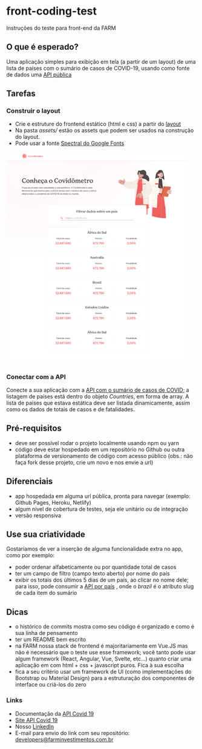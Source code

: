 # front-coding-test
Instruções do teste para front-end da FARM

## O que é esperado?
Uma aplicação simples para exibição em tela (a partir de um layout) de uma lista de países com o sumário de casos de COVID-19, usando como fonte de dados uma [API pública](https://documenter.getpostman.com/view/10808728/SzS8rjbc)

## Tarefas

### Construir o layout
* Crie e estruture do frontend estático (html e css) a partir do [layout]('./assets/layout.png')
* Na pasta *assets/* estão os assets que podem ser usados na construção do layout.
* Pode usar a fonte [Spectral do Google Fonts](https://fonts.google.com/specimen/Spectral)

<img src="./assets/layout/layout.jpg" alt="Layout" style="width:480px;"/>

### Conectar com a API
Conecte a sua aplicação com a [API com o sumário de casos de COVID](https://api.covid19api.com/summary); a listagem de países está dentro do objeto *Countries*, em forma de array. A lista de países que estava estática deve ser listada dinamicamente, assim como os dados de totais de casos e de fatalidades.

## Pré-requisitos
* deve ser possível rodar o projeto localmente usando npm ou yarn
* código deve estar hospedado em um repositório no Github ou outra plataforma de versionamento de código com acesso público (obs.: não faça fork desse projeto, crie um novo e nos envie a url)

## Diferenciais
* app hospedada em alguma url pública, pronta para navegar (exemplo: Github Pages, Heroku, Netlify)
* algum nivel de cobertura de testes, seja ele unitário ou de integração
* versão responsiva

## Use sua criatividade
Gostaríamos de ver a inserção de alguma funcionalidade extra no app, como por exemplo:
- poder ordenar alfabeticamente ou por quantidade total de casos
- ter um campo de filtro (campo texto aberto) por nome do país
- exibir os totais dos últimos 5 dias de um país, ao clicar no nome dele; para isso, pode consumir a [API por país](https://api.covid19api.com/country/brazil/status/confirmed) , onde o *brazil* é o atributo slug de cada item do sumário

## Dicas
* o histórico de commits mostra como seu código é organizado e como é sua linha de pensamento
* ter um README bem escrito
* na FARM nossa stack de frontend é majoritariamente em Vue.JS mas não é necessário que o teste use esse framework; você tanto pode usar algum framework  (React, Angular, Vue, Svelte, etc...) quanto criar uma aplicação em com html + css + javascript puros. Fica à sua escolha
* fica a seu critério usar um framework de UI (como implementações do Bootstrap ou Material Design) para a estruturação dos componentes de interface ou criá-los do zero

### Links
* Documentação da [API Covid 19](https://documenter.getpostman.com/view/10808728/SzS8rjbc)
* [Site API Covid 19](https://covid19api.com/)
* Nosso [LinkedIn](https://www.linkedin.com/company/farminvestimentos/) 
* E-mail para envio do link com seu repositório: [developers@farminvestimentos.com.br](developers@farminvestimentos.com.br)
